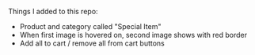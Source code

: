 Things I added to this repo:
- Product and category called "Special Item"
- When first image is hovered on, second image shows with red border
- Add all to cart / remove all from cart buttons 
